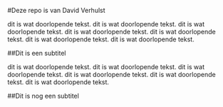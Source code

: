 #Deze repo is van David Verhulst

dit is wat doorlopende tekst. dit is wat doorlopende tekst. dit is wat doorlopende tekst. dit is wat doorlopende tekst. dit is wat doorlopende tekst. dit is wat doorlopende tekst. dit is wat doorlopende tekst.

##Dit is een subtitel

dit is wat doorlopende tekst. dit is wat doorlopende tekst. dit is wat doorlopende tekst. dit is wat doorlopende tekst. dit is wat doorlopende tekst. dit is wat doorlopende tekst.

##Dit is nog een subtitel
